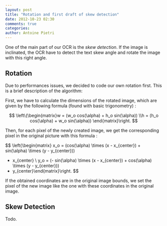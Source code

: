 ```yaml
---
layout: post
title: "Rotation and first draft of skew detection"
date: 2012-10-23 02:30
comments: true
categories: 
author: Antoine Pietri
---
```


One of the main part of our OCR is the *skew detection*. If the image is
inclinated, the OCR have to detect the text skew angle and rotate the image
with this right angle.

## Rotation

Due to performances issues, we decided to code our own rotation first. This is
a brief description of the algorithm:

First, we have to calculate the dimensions of the rotated image, which are
given by the following formula (found with basic trigonometry) :

$$
\left\{\begin{matrix}w = (w_o cos(\alpha) + h_o sin(\alpha))
\\h = (h_o cos(\alpha) + w_o sin(\alpha))
\end{matrix}\right.
$$

Then, for each pixel of the newly created image, we get the corresponding pixel
in the original picture with this formula :

$$
\left\{\begin{matrix}
x_o =
(cos(\alpha) \times (x - x_{center}) +
sin(\alpha) \times (y - y_{center}))
+ x_{center} \\
y_o =
(- sin(\alpha) \times (x - x_{center}) +
cos(\alpha) \times (y - y_{center}))
+ y_{center}\end{matrix}\right.
$$

If the obtained coordinates are in the original image bounds, we set the pixel
of the new image like the one with these coordinates in the original image.

## Skew Detection

Todo.
